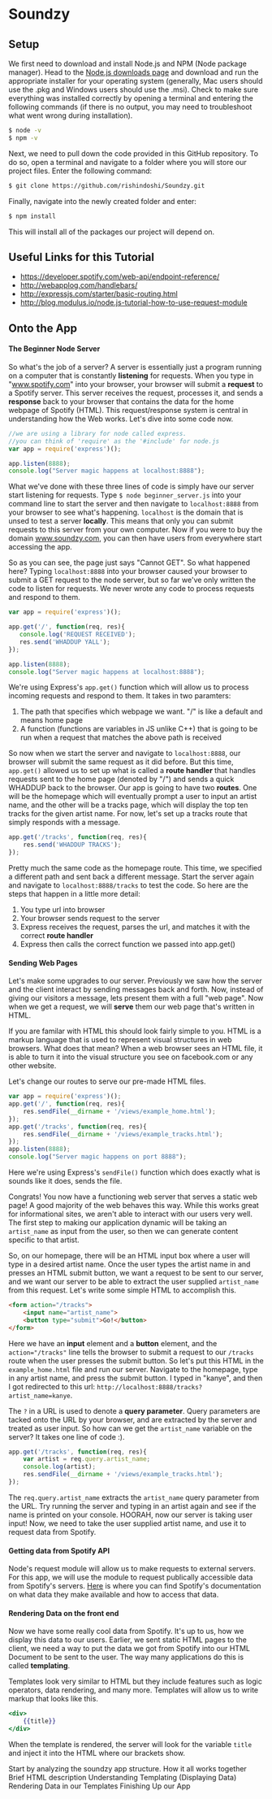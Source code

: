 # Soundzy

## Setup

We first need to download and install Node.js and NPM (Node package manager). Head to the [Node.js downloads page](https://nodejs.org/en/download/) and download and run the appropriate installer for your operating system (generally, Mac users should use the .pkg and Windows users should use the .msi). Check to make sure everything was installed correctly by opening a terminal and entering the following commands (if there is no output, you may need to troubleshoot what went wrong during installation).
```bash
$ node -v
$ npm -v
```
Next, we need to pull down the code provided in this GitHub repository. To do so, open a terminal and navigate to a folder where you will store our project files. Enter the following command:  
```bash
$ git clone https://github.com/rishindoshi/Soundzy.git
```
Finally, navigate into the newly created folder and enter:
```bash
$ npm install
```
This will install all of the packages our project will depend on.

## Useful Links for this Tutorial

* https://developer.spotify.com/web-api/endpoint-reference/
* http://webapplog.com/handlebars/
* http://expressjs.com/starter/basic-routing.html
* http://blog.modulus.io/node.js-tutorial-how-to-use-request-module

## Onto the App

#### The Beginner Node Server

So what's the job of a server? A server is essentially just a program running on a computer that is constantly **listening** for requests. When you type in "www.spotify.com" into your browser, your browser will submit a **request** to a Spotify server. This server receives the request, processes it, and sends a **response** back to your browser that contains the data for the home webpage of Spotify (HTML). This request/response system is central in understanding how the Web works. Let's dive into some code now.

```javascript
//we are using a library for node called express.
//you can think of 'require' as the '#include' for node.js
var app = require('express')();

app.listen(8888);
console.log("Server magic happens at localhost:8888");
```

 What we've done with these three lines of code is simply have our server start listening for requests. Type `$ node beginner_server.js` into your command line to start the server and then navigate to `localhost:8888` from your browser to see what's happening. `localhost` is the domain that is unsed to test a server **locally**. This means that only you can submit requests to this server from your own computer. Now if you were to buy the domain www.soundzy.com, you can then have users from everywhere start accessing the app.

 So as you can see, the page just says "Cannot GET". So what happened here? Typing `localhost:8888` into your browser caused your browser to submit a GET request to the node server, but so far we've only written the code to listen for requests. We never wrote any code to process requests and respond to them.

 ```javascript
var app = require('express')();

app.get('/', function(req, res){
	console.log('REQUEST RECEIVED');
	res.send('WHADDUP YALL');
});

app.listen(8888);
console.log("Server magic happens at localhost:8888");
```
We're using Express's `app.get()` function which will allow us to process incoming requests and respond to them. It takes in two paramters:

1. The path that specifies which webpage we want. "/" is like a default and means home page
2. A function (functions are variables in JS unlike C++) that is going to be run when a request that matches the above path is received

So now when we start the server and navigate to `localhost:8888`, our browser will submit the same request as it did before. But this time, `app.get()` allowed us to set up what is called a **route handler** that handles requests sent to the home page (denoted by "/") and sends a quick WHADDUP back to the browser. Our app is going to have two **routes**. One will be the homepage which will eventually prompt a user to input an artist name, and the other will be a tracks page, which will display the top ten tracks for the given artist name. For now, let's set up a tracks route that simply responds with a message.

```javascript
app.get('/tracks', function(req, res){
	res.send('WHADDUP TRACKS');
});
```

Pretty much the same code as the homepage route. This time, we specified a different path and sent back a different message. Start the server again and navigate to `localhost:8888/tracks` to test the code. So here are the steps that happen in a little more detail:

1. You type url into browser
2. Your browser sends request to the server
3. Express receives the request, parses the url, and matches it with the correct **route handler**
4. Express then calls the correct function we passed into app.get()

#### Sending Web Pages

Let's make some upgrades to our server. Previously we saw how the server and the client interact by sending messages back and forth. Now, instead of giving our visitors a message, lets present them with a full "web page". Now when we get a request, we will **serve** them our web page that's written in HTML.

If you are familar with HTML this should look fairly simple to you. HTML is a markup language that is used to represent visual structures in web browsers. What does that mean? When a web browser sees an HTML file, it is able to turn it into the visual structure you see on facebook.com or any other website.

Let's change our routes to serve our pre-made HTML files.

```javascript
var app = require('express')();
app.get('/', function(req, res){
	res.sendFile(__dirname + '/views/example_home.html');
});
app.get('/tracks', function(req, res){
	res.sendFile(__dirname + '/views/example_tracks.html');
});
app.listen(8888);
console.log("Server magic happens on port 8888");
```

Here we're using Express's `sendFile()` function which does exactly what is sounds like it does, sends the file.

Congrats! You now have a functioning web server that serves a static web page! A good majority of the web behaves this way. While this works great for informational sites, we aren't able to interact with our users very well. The first step to making our application dynamic will be taking an `artist_name` as input from the user, so then we can generate content specific to that artist.

So, on our homepage, there will be an HTML input box where a user will type in a desired artist name. Once the user types the artist name in and presses an HTML submit button, we want a request to be sent to our server, and we want our server to be able to extract the user supplied `artist_name` from this request. Let's write some simple HTML to accomplish this.

```html
<form action="/tracks">
	<input name="artist_name">
	<button type="submit">Go!</button>
</form>
```

Here we have an **input** element and a **button** element, and the `action="/tracks"` line tells the browser to submit a request to our `/tracks` route when the user presses the submit button. So let's put this HTML in the `example_home.html` file and run our server. Navigate to the homepage, type in any artist name, and press the submit button. I typed in "kanye", and then I got redirected to this url: `http://localhost:8888/tracks?artist_name=kanye`. 

The `?` in a URL is used to denote a **query parameter**. Query parameters are tacked onto the URL by your browser, and are extracted by the server and treated as user input. So how can we get the `artist_name` variable on the server? It takes one line of code :).

```javascript
app.get('/tracks', function(req, res){
	var artist = req.query.artist_name;
	console.log(artist);
	res.sendFile(__dirname + '/views/example_tracks.html');
});
```

The `req.query.artist_name` extracts the `artist_name` query parameter from the URL. Try running the server and typing in an artist again and see if the name is printed on your console. HOORAH, now our server is taking user input! Now, we need to take the user supplied artist name, and use it to request data from Spotify. 

#### Getting data from Spotify API

Node's request module will allow us to make requests to external servers. For this app, we will use the module to request publically accessible data from Spotify's servers. [Here](https://developer.spotify.com/web-api/endpoint-reference/) is where you can find Spotify's documentation on what data they make available and how to access that data.



#### Rendering Data on the front end

Now we have some really cool data from Spotify. It's up to us, how we display this data to our users. Earlier, we sent static HTML pages to the client, we need a way to put the data we got from Spotify into our HTML Document to be sent to the user. The way many applications do this is called **templating**.

Templates look very similar to HTML but they include features such as logic operators, data rendering, and many more. Templates will allow us to write markup that looks like this.

```handlebars
<div>
	{{title}}
</div>
```

When the template is rendered, the server will look for the variable `title` and inject it into the HTML where our brackets show.

Start by analyzing the soundzy app structure.
How it all works together
Brief HTML description
Understanding Templating (Displaying Data)
Rendering Data in our Templates
Finishing Up our App























